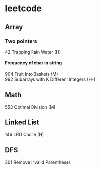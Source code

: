 # leetcode

## Array
### Two pointers
42 Trapping Rain Water (H)  
#### Frequency of char in string
904 Fruit Into Baskets (M)  
992 Subarrays with K Different Integers (H-)  

## Math  
553 Optimal Division (M)  

## Linked List  
146 LRU Cache (H)  

## DFS
301 Remove Invalid Parentheses  

